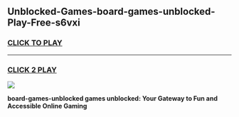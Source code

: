 
## Unblocked-Games-board-games-unblocked-Play-Free-s6vxi
<h3>
<a href="https://premium76.site?title=board-games-unblocked&ref=17A">CLICK TO PLAY</a></h3>
<hr>

<h3>
<a href="https://premium76.site?title=board-games-unblocked&ref=17A">CLICK 2 PLAY</a>
  
</h3>

<a href="https://premium76.site?title=board-games-unblocked&ref=17A"><img src="https://clearcache.store/games.png"></a>


**board-games-unblocked games unblocked: Your Gateway to Fun and Accessible Online Gaming**
